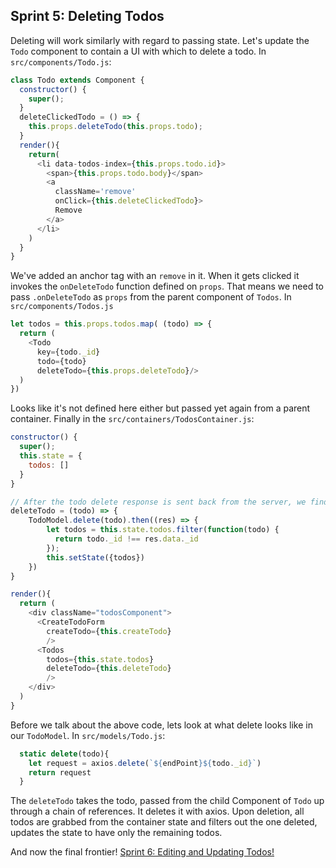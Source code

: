 ## Sprint 5: Deleting Todos

Deleting will work similarly with regard to passing state. Let's update the `Todo` component to contain a UI with which to delete a todo. In `src/components/Todo.js`:

```js
class Todo extends Component {
  constructor() {
    super();
  }
  deleteClickedTodo = () => {
    this.props.deleteTodo(this.props.todo);
  }
  render(){
    return(
      <li data-todos-index={this.props.todo.id}>
        <span>{this.props.todo.body}</span>
        <a
          className='remove'
          onClick={this.deleteClickedTodo}>
          Remove
        </a>
      </li> 
    )
  }
}
```

We've added an anchor tag with an `remove` in it. When it gets clicked it invokes the `onDeleteTodo` function defined on `props`. That means we need to pass `.onDeleteTodo` as `props` from the parent component of `Todos`. In `src/components/Todos.js`

```js
let todos = this.props.todos.map( (todo) => {
  return (
    <Todo
      key={todo._id}
      todo={todo}
      deleteTodo={this.props.deleteTodo}/>
  )
})
```

Looks like it's not defined here either but passed yet again from a parent container. Finally in the `src/containers/TodosContainer.js`:

```js
constructor() {
  super();
  this.state = {
    todos: []
  }
}

// After the todo delete response is sent back from the server, we find the corresponding entry for the todo in our todos state array and remove it.
deleteTodo = (todo) => {
    TodoModel.delete(todo).then((res) => {
        let todos = this.state.todos.filter(function(todo) {
          return todo._id !== res.data._id
        });
        this.setState({todos})
    })
}

render(){
  return (
    <div className="todosComponent">
      <CreateTodoForm
        createTodo={this.createTodo}
        />
      <Todos
        todos={this.state.todos}
        deleteTodo={this.deleteTodo}
        />
    </div>
  )
}
```

Before we talk about the above code, lets look at what delete looks like in our `TodoModel`. In `src/models/Todo.js`:

```js
  static delete(todo){
    let request = axios.delete(`${endPoint}${todo._id}`)
    return request
  }
```

The `deleteTodo` takes the todo, passed from the child Component of `Todo` up through a chain of references. It deletes it with axios. Upon deletion, all todos are grabbed from the container state and filters out the one deleted, updates the state to have only the remaining todos.


And now the final frontier! [Sprint 6: Editing and Updating Todos!](Sprint6.md)
